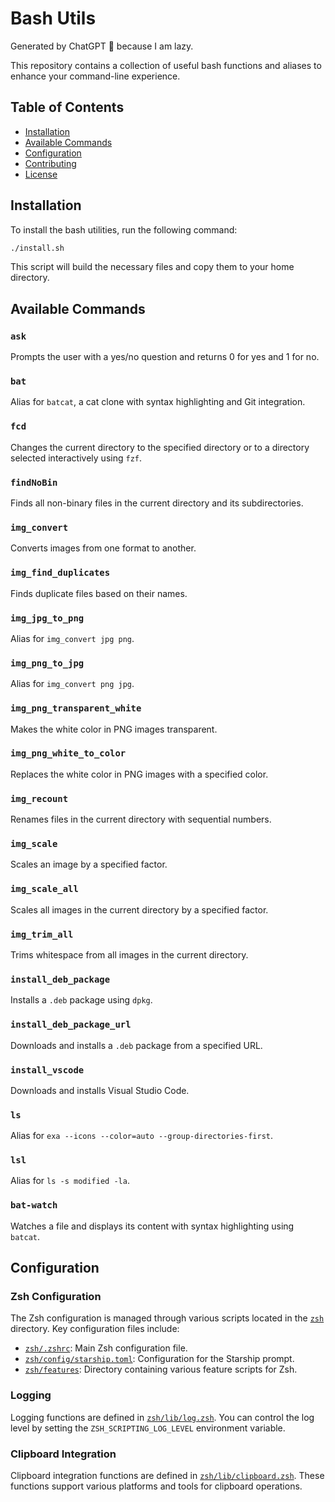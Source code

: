 # Bash Utils

Generated by ChatGPT 🤖 because I am lazy.

This repository contains a collection of useful bash functions and aliases to enhance your command-line experience.

## Table of Contents

- [Installation](#installation)
- [Available Commands](#available-commands)
- [Configuration](#configuration)
- [Contributing](#contributing)
- [License](#license)

## Installation

To install the bash utilities, run the following command:

```sh
./install.sh
```

This script will build the necessary files and copy them to your home directory.

## Available Commands

### `ask`
Prompts the user with a yes/no question and returns 0 for yes and 1 for no.

### `bat`
Alias for `batcat`, a cat clone with syntax highlighting and Git integration.

### `fcd`
Changes the current directory to the specified directory or to a directory selected interactively using `fzf`.

### `findNoBin`
Finds all non-binary files in the current directory and its subdirectories.

### `img_convert`
Converts images from one format to another.

### `img_find_duplicates`
Finds duplicate files based on their names.

### `img_jpg_to_png`
Alias for `img_convert jpg png`.

### `img_png_to_jpg`
Alias for `img_convert png jpg`.

### `img_png_transparent_white`
Makes the white color in PNG images transparent.

### `img_png_white_to_color`
Replaces the white color in PNG images with a specified color.

### `img_recount`
Renames files in the current directory with sequential numbers.

### `img_scale`
Scales an image by a specified factor.

### `img_scale_all`
Scales all images in the current directory by a specified factor.

### `img_trim_all`
Trims whitespace from all images in the current directory.

### `install_deb_package`
Installs a `.deb` package using `dpkg`.

### `install_deb_package_url`
Downloads and installs a `.deb` package from a specified URL.

### `install_vscode`
Downloads and installs Visual Studio Code.

### `ls`
Alias for `exa --icons --color=auto --group-directories-first`.

### `lsl`
Alias for `ls -s modified -la`.

### `bat-watch`
Watches a file and displays its content with syntax highlighting using `batcat`.

## Configuration

### Zsh Configuration

The Zsh configuration is managed through various scripts located in the [`zsh`](zsh ) directory. Key configuration files include:

- [`zsh/.zshrc`](zsh/.zshrc ): Main Zsh configuration file.
- [`zsh/config/starship.toml`](zsh/config/starship.toml ): Configuration for the Starship prompt.
- [`zsh/features`](zsh/features ): Directory containing various feature scripts for Zsh.

### Logging

Logging functions are defined in [`zsh/lib/log.zsh`](zsh/lib/log.zsh ). You can control the log level by setting the `ZSH_SCRIPTING_LOG_LEVEL` environment variable.

### Clipboard Integration

Clipboard integration functions are defined in [`zsh/lib/clipboard.zsh`](zsh/lib/clipboard.zsh ). These functions support various platforms and tools for clipboard operations.

